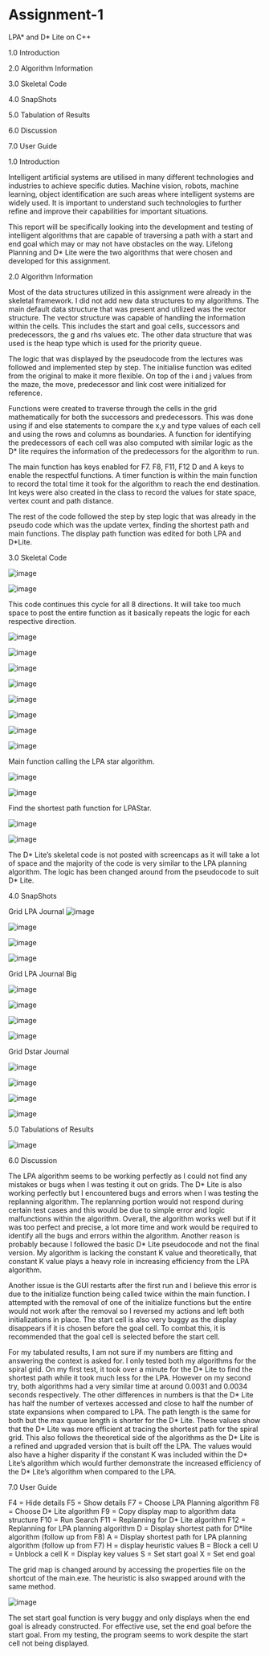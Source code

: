 # Assignment-1
 LPA* and D* Lite on C++

1.0 Introduction

2.0 Algorithm Information

3.0 Skeletal Code

4.0 SnapShots

5.0 Tabulation of Results

6.0 Discussion

7.0 User Guide

	

1.0 Introduction 

Intelligent artificial systems are utilised in many different technologies and industries to achieve specific duties. Machine vision, robots, machine learning, object identification are such areas where intelligent systems are widely used. It is important to understand such technologies to further refine and improve their capabilities for important situations.

This report will be specifically looking into the development and testing of intelligent algorithms that are capable of traversing a path with a start and end goal which may or may not have obstacles on the way. Lifelong Planning and D* Lite were the two algorithms that were chosen and developed for this assignment. 

2.0 Algorithm Information

Most of the data structures utilized in this assignment were already in the skeletal framework. I did not add new data structures to my algorithms. The main default data structure that was present and utilized was the vector structure. The vector structure was capable of handling the information within the cells. This includes the start and goal cells, successors and predecessors, the g and rhs values etc. The other data structure that was used is the heap type which is used for the priority queue.

The logic that was displayed by the pseudocode from the lectures was followed and implemented step by step. The initialise function was edited from the original to make it more flexible. On top of the i and j values from the maze, the move, predecessor and link cost were initialized for reference. 

Functions were created to traverse through the cells in the grid mathematically for both the successors and predecessors. This was done using if and else statements to compare the x,y and type values of each cell and using the rows and columns as boundaries.  A function for identifying the predecessors of each cell was also computed with similar logic as the D* lite requires the information of the predecessors for the algorithm to run.

The main function has keys enabled for F7. F8, F11, F12  D and A keys to enable the respectful functions. A timer function is within the main function to record the total time it took for the algorithm to reach the end destination. Int keys were also created in the class to record the values for state space, vertex count and path distance. 

The rest of the code followed the step by step logic that was already in the pseudo code which was the update vertex, finding the shortest path and main functions. The display path function was edited for both LPA and D*Lite. 

3.0 Skeletal Code

![image](https://user-images.githubusercontent.com/73975745/129876069-993bcabd-9de5-4c6f-8c99-bd5cfa2cf7d0.png)

![image](https://user-images.githubusercontent.com/73975745/129876085-950c2f61-5832-4006-ba94-15f1f9713229.png)

This code continues this cycle for all 8 directions. It will take too much space to post the entire function as it basically repeats the logic for each respective direction.

![image](https://user-images.githubusercontent.com/73975745/129876105-8e23db58-0ae1-4101-8f2a-c090b6936e7d.png)

![image](https://user-images.githubusercontent.com/73975745/129876125-d477629e-9882-488a-8869-e625f0da8392.png)

![image](https://user-images.githubusercontent.com/73975745/129876137-3fdabe42-08ae-4dfb-b12f-94dbae17bb2f.png)

![image](https://user-images.githubusercontent.com/73975745/129876155-25afb0ab-1b36-405c-9650-b1730c622c20.png)

![image](https://user-images.githubusercontent.com/73975745/129876164-9cf613fc-d64c-4768-849b-111be55e0778.png)

![image](https://user-images.githubusercontent.com/73975745/129876172-045575fe-54bc-40ac-9b5d-0b3bf8dd0e22.png)

![image](https://user-images.githubusercontent.com/73975745/129876180-dbfb55aa-5101-494c-a370-bb9561244349.png)

![image](https://user-images.githubusercontent.com/73975745/129876198-308911f7-77f7-4f9d-bb0f-605b98ce4ed5.png)

Main function calling the LPA star algorithm.

![image](https://user-images.githubusercontent.com/73975745/129876236-18b87b53-efba-497f-b059-d26ec55482f0.png)

![image](https://user-images.githubusercontent.com/73975745/129876251-beb5002c-9fdd-4c18-bc88-3bad0251dc05.png)

Find the shortest path function for LPAStar. 

![image](https://user-images.githubusercontent.com/73975745/129876304-84f16848-1457-48f4-a7e3-6979889da233.png)

![image](https://user-images.githubusercontent.com/73975745/129876318-77e8286f-03d8-4cf2-a372-541129ecbcff.png)

The D* Lite’s skeletal code is not posted with screencaps as it will take a lot of space and the majority of the code is very similar to the LPA planning algorithm. The logic has been changed around from the pseudocode to suit D* Lite. 

4.0 SnapShots

Grid LPA Journal
![image](https://user-images.githubusercontent.com/73975745/129876364-357ffb54-3e0a-47ae-bfde-a7a0b218fda0.png)

![image](https://user-images.githubusercontent.com/73975745/129876381-ddb3d86b-8809-4401-a044-f317a1fed83a.png)

![image](https://user-images.githubusercontent.com/73975745/129876392-8da6185d-6d65-4c67-a9a9-4cb5ff9b86d1.png)

![image](https://user-images.githubusercontent.com/73975745/129876406-5cfb9e58-3abd-4632-aff6-28667fec15e9.png)

Grid LPA Journal Big

![image](https://user-images.githubusercontent.com/73975745/129876429-ecc84013-8e86-41d6-adca-92288486a5ec.png)

![image](https://user-images.githubusercontent.com/73975745/129876443-4d23815c-4f04-497f-8021-2ff2478ad093.png)

![image](https://user-images.githubusercontent.com/73975745/129876466-07356f49-302f-41f2-8e19-06a25b97b3f6.png)

![image](https://user-images.githubusercontent.com/73975745/129876479-c78c3259-80ac-47e0-bdfa-8f16496986ad.png)

Grid Dstar Journal 

![image](https://user-images.githubusercontent.com/73975745/129876500-fdf2b336-0784-4582-9785-194b382ba2fb.png)

![image](https://user-images.githubusercontent.com/73975745/129876511-59681a66-5ec8-448e-8509-ef2fa4498f60.png)

![image](https://user-images.githubusercontent.com/73975745/129876522-64ec1ed7-3de5-4f47-b6e4-529b3cee6da0.png)

![image](https://user-images.githubusercontent.com/73975745/129876544-2fb0e686-3d37-4696-9815-d97b0e495c47.png)


5.0 Tabulations of Results

![image](https://user-images.githubusercontent.com/73975745/129876623-d3948c39-f66a-4160-b230-07e09b9a1d14.png)


6.0 Discussion

The LPA algorithm seems to be working perfectly as I could not find any mistakes or bugs when I was testing it out on grids.  The D* Lite is also working perfectly but I encountered bugs and errors when I was testing the replanning algorithm. The replanning portion would not respond during certain test cases and this would be due to simple error and logic malfunctions within the algorithm. Overall, the algorithm works well but if it was too perfect and precise, a lot more time and work would be required to identify all the bugs and errors within the algorithm. Another reason is probably because I followed the basic D* Lite pseudocode and not the final version. My algorithm is lacking the constant K value and theoretically, that constant K value plays a heavy role in increasing efficiency from the LPA algorithm.

Another issue is the GUI restarts after the first run and I believe this error is due to the initialize function being called twice within the main function. I attempted with the removal of one of the initialize functions but the entire would not work after the removal so I reversed my actions and left both initializations in place.  The start cell is also very buggy as the display disappears if it is chosen before the goal cell. To combat this, it is recommended that the goal cell is selected before the start cell.

For my tabulated results, I am not sure if my numbers are fitting and answering the context is asked for. I only tested both my algorithms for the spiral grid. On my first test, it took over a minute for the D* Lite to find the shortest path while it took much less for the LPA. However on my second try, both algorithms had a very similar time at around 0.0031 and 0.0034 seconds respectively. The other differences in numbers is that the D* Lite has half the number of vertexes accessed and close to half the number of state expansions when compared to LPA. The path length is the same for both but the max queue length is shorter for the D* Lite. These values show that the D* Lite was more efficient at tracing the shortest path for the spiral grid. This also follows the theoretical side of the algorithms as the D* Lite is a refined and upgraded version that is built off the LPA. The values would also have a higher disparity if the constant K was included within the D* Lite’s algorithm which would further demonstrate the increased efficiency of the D* Lite’s algorithm when compared to the LPA.

7.0 User Guide

F4 = Hide details
F5 = Show details
F7 =  Choose LPA Planning algorithm
F8 = Choose D* Lite algorithm
F9 = Copy display map to algorithm data structure
F10 = Run Search
F11 = Replanning for D* Lite algorithm
F12 = Replanning for LPA planning algorithm
D = Display shortest path for D*lite algorithm (follow up from F8)
A = Display shortest path for LPA planning algorithm (follow up from F7)
H = display heuristic values
B = Block a cell
U = Unblock a cell
K = Display key values
S = Set start goal
X = Set end goal

The grid map is changed around by accessing the properties file on the shortcut of the main.exe. The heuristic is also swapped around with the same method.


![image](https://user-images.githubusercontent.com/73975745/129876660-1cde78f1-7bd0-41f6-bb7a-a6250934dbb8.png)

The set start goal function is very buggy and only displays when the end goal is already constructed. For effective use, set the end goal before the start goal. From my testing, the program seems to work despite the start cell not being displayed.
